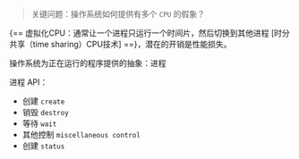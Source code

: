 
> 关键问题：操作系统如何提供有多个 `CPU` 的假象？

{== 虚拟化CPU：通常让一个进程只运行一个时间片，然后切换到其他进程 [时分共享（time sharing）CPU技术] ==}，潜在的开销是性能损失。

操作系统为正在运行的程序提供的抽象：进程

进程 API：

- 创建 `create`
- 销毁 `destroy`
- 等待 `wait`
- 其他控制 `miscellaneous control`
- 创建 `status`

